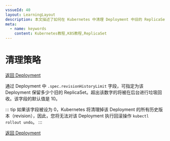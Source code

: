 ```yaml
---
vssueId: 40
layout: LearningLayout
description: 本文描述了如何在 Kubernetes 中清理 Deployment 中旧的 ReplicaSet
meta:
  - name: keywords
    content: Kubernetes教程,K8S教程,ReplicaSet
---
```


# 清理策略

<AdSenseTitle/>

[返回 Deployment](./#deployment-概述)

通过 Deployment 中 `.spec.revisionHistoryLimit` 字段，可指定为该 Deployment 保留多少个旧的 ReplicaSet。超出该数字的将被在后台进行垃圾回收。该字段的默认值是 10。

::: tip
如果该字段被设为 0，Kubernetes 将清理掉该 Deployment 的所有历史版本（revision），因此，您将无法对该 Deployment 执行回滚操作 `kubectl rollout undo`。
:::

<!-- <el-tabs type="border-card">

<el-tab-pane label="使用 kubectl 指定 revisionHistroyLimit">
正在撰写中

</el-tab-pane>

<el-tab-pane label="使用 Kuboard 指定 revisionHistroyLimit">
正在撰写中

</el-tab-pane>

</el-tabs> -->

[返回 Deployment](./#deployment-概述)
